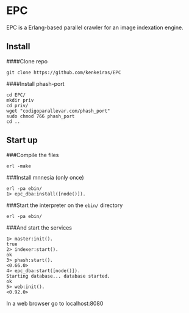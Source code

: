 EPC
===

EPC is a Erlang-based parallel crawler for an image indexation engine.


Install
-------

####Clone repo

    git clone https://github.com/kenkeiras/EPC
     
####Install phash-port

    cd EPC/
    mkdir priv
    cd priv/
    wget "codigoparallevar.com/phash_port"
    sudo chmod 766 phash_port
    cd ..


Start up
--------

###Compile the files

    erl -make

###Install mnnesia (only once)

    erl -pa ebin/
    1> epc_dba:install([node()]).

###Start the interpreter on the `ebin/` directory

    erl -pa ebin/ 

###And start the services

    1> master:init().
    true
    2> indexer:start().
    ok
    3> phash:start().
    <0.66.0>
    4> epc_dba:start([node()]).
    Starting database... database started.
    ok
    5> web:init().
    <0.92.0>

In a web browser go to localhost:8080
